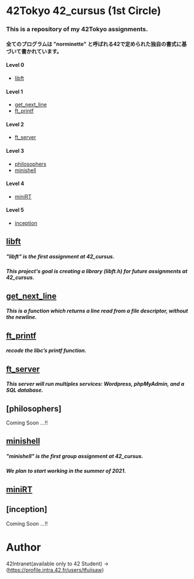 # 42Tokyo 42_cursus (1st Circle)

### This is a repository of my 42Tokyo assignments.
#### 全てのプログラムは "norminette" と呼ばれる42で定められた独自の書式に基づいて書かれています。

#### Level 0
* [libft](#libft)

#### Level 1
* [get_next_line](#get_next_line)
* [ft_printf](#ft_printf)

#### Level 2
* [ft_server](#ft_server)

#### Level 3
* [philosophers](#philosophers)
* [minishell](#minishell)

#### Level 4
* [miniRT](#miniRT)

#### Level 5
* [inception](#inception)

## [libft](https://github.com/efefish/42C_L00-Libft)

##### "libft" is the first assignment at 42_cursus.

##### This project's goal is creating a library (libft.h) for future assignments at 42_cursus.

## [get_next_line](https://github.com/efefish/42C_L01-get_next_line)

##### This is a function which returns a line read from a file descriptor, without the newline.

## [ft_printf](https://github.com/efefish/42C_L01-ft_printf)

##### recode the libc’s printf function.

## [ft_server](https://github.com/efefish/42C_L02-ft_server)

##### This server will run multiples services: Wordpress, phpMyAdmin, and a SQL database.

## [philosophers] <!-- (https://github.com/efefish/42C_L03-philosophers) -->

Coming Soon ...!!

## [minishell](https://github.com/mu-san-dayo/minishell)

##### "minishell" is the first group assignment at 42_cursus.
##### We plan to start working in the summer of 2021.

## [miniRT](https://github.com/efefish/42C_L04-miniRT)



## [inception] <!-- (https://github.com/efefish/42C_L05-inception) -->

Coming Soon ...!!

# Author
42Intranet(available only to 42 Student)
->(https://profile.intra.42.fr/users/tfujisaw)
